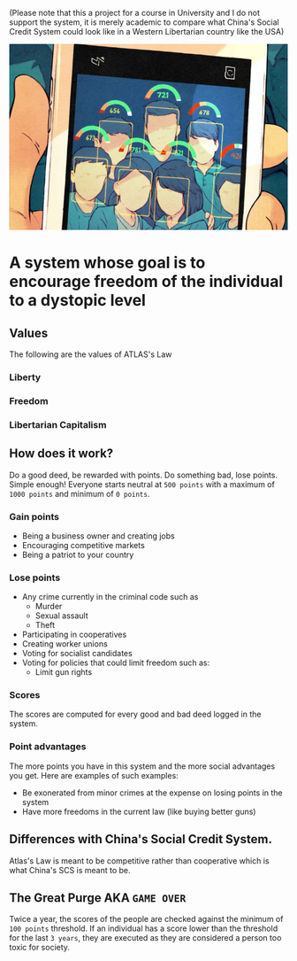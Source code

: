 (Please note that this a project for a course in University and I do not support the system, it is merely academic to compare what China's Social Credit System could look like in a Western Libertarian country like the USA)

![](./scs.jpg)
# A system whose goal is to encourage freedom of the individual to a dystopic level

## Values
The following are the values of ATLAS's Law

### Liberty
### Freedom
### Libertarian Capitalism

## How does it work?
Do a good deed, be rewarded with points. Do something bad, lose points. Simple enough! Everyone starts neutral at `500 points` with a maximum of `1000 points` and minimum of `0 points`.

### Gain points
* Being a business owner and creating jobs
* Encouraging competitive markets
* Being a patriot to your country

### Lose points
* Any crime currently in the criminal code such as
  * Murder
  * Sexual assault
  * Theft
* Participating in cooperatives
* Creating worker unions
* Voting for socialist candidates
* Voting for policies that could limit freedom such as:
  * Limit gun rights

### Scores
The scores are computed for every good and bad deed logged in the system.

### Point advantages
The more points you have in this system and the more social advantages you get. Here are examples of such examples:
* Be exonerated from minor crimes at the expense on losing points in the system
* Have more freedoms in the current law (like buying better guns)

## Differences with China's Social Credit System.
Atlas's Law is meant to be competitive rather than cooperative which is what China's SCS is meant to be.

## The Great Purge AKA `GAME OVER`
Twice a year, the scores of the people are checked against the minimum of `100 points` threshold. If an individual has a score lower than the threshold for the last `3 years`, they are executed as they are considered a person too toxic for society.


